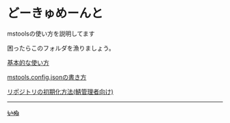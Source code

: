 # どーきゅめーんと
mstoolsの使い方を説明してます

困ったらこのフォルダを漁りましょう。

[基本的な使い方](HowToUse.md)

[mstools.config.jsonの書き方](ConfigFile.md)

[リポジトリの初期化方法(鯖管理者向け)](Initialize.md)


















---
[~~いぬ~~](/dogs/README.md)